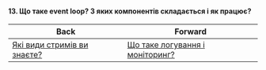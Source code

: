 #### 13. Що таке event loop? З яких компонентів складається і як працює?



| Back | Forward |
|---|---|
| [Які види стримів ви знаєте?](/ua/junior/nodejs/what-types-of-straps-do-you-know.md)  | [Що таке логування і моніторинг?](/ua/junior/nodejs/what-is-logging-and-monitoring.md) |